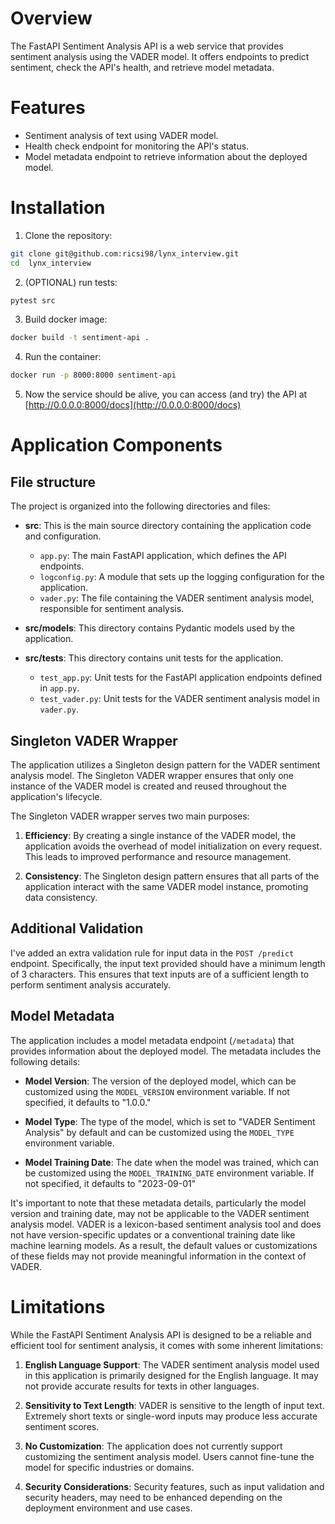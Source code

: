 # Overview

The FastAPI Sentiment Analysis API is a web service that provides sentiment analysis using the VADER model. It offers endpoints to predict sentiment, check the API's health, and retrieve model metadata.

# Features

- Sentiment analysis of text using VADER model.
- Health check endpoint for monitoring the API's status.
- Model metadata endpoint to retrieve information about the deployed model.

# Installation

1. Clone the repository:

```bash
git clone git@github.com:ricsi98/lynx_interview.git
cd  lynx_interview
```

2. (OPTIONAL) run tests:
```bash
pytest src
```

3. Build docker image:
```bash
docker build -t sentiment-api .
```

4. Run the container:
```bash
docker run -p 8000:8000 sentiment-api
```
5. Now the service should be alive, you can access (and try) the API at [http://0.0.0.0:8000/docs](http://0.0.0.0:8000/docs)


# Application Components

## File structure

The project is organized into the following directories and files:

- **src**: This is the main source directory containing the application code and configuration.
  - `app.py`: The main FastAPI application, which defines the API endpoints.
  - `logconfig.py`: A module that sets up the logging configuration for the application.
  - `vader.py`: The file containing the VADER sentiment analysis model, responsible for sentiment analysis.

- **src/models**: This directory contains Pydantic models used by the application.
- **src/tests**: This directory contains unit tests for the application.
  - `test_app.py`: Unit tests for the FastAPI application endpoints defined in `app.py`.
  - `test_vader.py`: Unit tests for the VADER sentiment analysis model in `vader.py`.


## Singleton VADER Wrapper

The application utilizes a Singleton design pattern for the VADER sentiment analysis model. The Singleton VADER wrapper ensures that only one instance of the VADER model is created and reused throughout the application's lifecycle.


The Singleton VADER wrapper serves two main purposes:

1. **Efficiency**: By creating a single instance of the VADER model, the application avoids the overhead of model initialization on every request. This leads to improved performance and resource management.

2. **Consistency**: The Singleton design pattern ensures that all parts of the application interact with the same VADER model instance, promoting data consistency.


## Additional Validation
I've added an extra validation rule for input data in the `POST /predict` endpoint. Specifically, the input text provided should have a minimum length of 3 characters. This ensures that text inputs are of a sufficient length to perform sentiment analysis accurately.

## Model Metadata

The application includes a model metadata endpoint (`/metadata`) that provides information about the deployed model. The metadata includes the following details:

- **Model Version**: The version of the deployed model, which can be customized using the `MODEL_VERSION` environment variable. If not specified, it defaults to "1.0.0."

- **Model Type**: The type of the model, which is set to "VADER Sentiment Analysis" by default and can be customized using the `MODEL_TYPE` environment variable.

- **Model Training Date**: The date when the model was trained, which can be customized using the `MODEL_TRAINING_DATE` environment variable. If not specified, it defaults to "2023-09-01"

It's important to note that these metadata details, particularly the model version and training date, may not be applicable to the VADER sentiment analysis model. VADER is a lexicon-based sentiment analysis tool and does not have version-specific updates or a conventional training date like machine learning models. As a result, the default values or customizations of these fields may not provide meaningful information in the context of VADER.


# Limitations

While the FastAPI Sentiment Analysis API is designed to be a reliable and efficient tool for sentiment analysis, it comes with some inherent limitations:

1. **English Language Support**: The VADER sentiment analysis model used in this application is primarily designed for the English language. It may not provide accurate results for texts in other languages.

2. **Sensitivity to Text Length**: VADER is sensitive to the length of input text. Extremely short texts or single-word inputs may produce less accurate sentiment scores.

3. **No Customization**: The application does not currently support customizing the sentiment analysis model. Users cannot fine-tune the model for specific industries or domains.


4. **Security Considerations**: Security features, such as input validation and security headers, may need to be enhanced depending on the deployment environment and use cases.